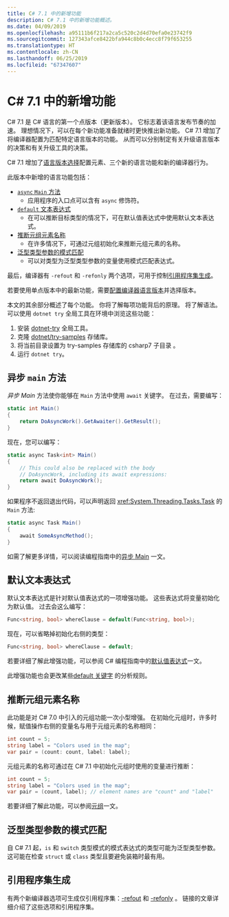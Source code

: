 ```yaml
---
title: C# 7.1 中的新增功能
description: C# 7.1 中的新增功能概述。
ms.date: 04/09/2019
ms.openlocfilehash: a95111b6f217a2ca5c520c2d4d70efa0e23742f9
ms.sourcegitcommit: 127343afce8422bfa944c8b0c4ecc8f79f653255
ms.translationtype: HT
ms.contentlocale: zh-CN
ms.lasthandoff: 06/25/2019
ms.locfileid: "67347607"
---
```

# <a name="whats-new-in-c-71"></a>C# 7.1 中的新增功能

C# 7.1 是 C# 语言的第一个点版本（更新版本）。 它标志着该语言发布节奏的加速。 理想情况下，可以在每个新功能准备就绪时更快推出新功能。 C# 7.1 增加了将编译器配置为匹配特定语言版本的功能。 从而可以分别制定有关升级语言版本的决策和有关升级工具的决策。

C# 7.1 增加了[语言版本选择](../language-reference/configure-language-version.md)配置元素、三个新的语言功能和新的编译器行为。

此版本中新增的语言功能包括：

* [`async` `Main` 方法](#async-main)
  - 应用程序的入口点可以含有 `async` 修饰符。
* [`default` 文本表达式](#default-literal-expressions)
  - 在可以推断目标类型的情况下，可在默认值表达式中使用默认文本表达式。
* [推断元组元素名称](#inferred-tuple-element-names)
  - 在许多情况下，可通过元组初始化来推断元组元素的名称。
* [泛型类型参数的模式匹配](#pattern-matching-on-generic-type-parameters)
  - 可以对类型为泛型类型参数的变量使用模式匹配表达式。

最后，编译器有 `-refout` 和 `-refonly` 两个选项，可用于控制[引用程序集生成](#reference-assembly-generation)。

若要使用单点版本中的最新功能，需要[配置编译器语言版本](../language-reference/configure-language-version.md)并选择版本。

本文的其余部分概述了每个功能。 你将了解每项功能背后的原理。 将了解语法。 可以使用 `dotnet try` 全局工具在环境中浏览这些功能：

1. 安装 [dotnet-try](https://github.com/dotnet/try/blob/master/README.md#setup) 全局工具。
1. 克隆 [dotnet/try-samples](https://github.com/dotnet/try-samples) 存储库。
1. 将当前目录设置为 try-samples 存储库的 csharp7 子目录   。
1. 运行 `dotnet try`。

## <a name="async-main"></a>异步 `main` 方法

*异步 Main* 方法使你能够在 `Main` 方法中使用 `await` 关键字。
在过去，需要编写：

```csharp
static int Main()
{
    return DoAsyncWork().GetAwaiter().GetResult();
}
```

现在，您可以编写：

```csharp
static async Task<int> Main()
{
    // This could also be replaced with the body
    // DoAsyncWork, including its await expressions:
    return await DoAsyncWork();
}
```

如果程序不返回退出代码，可以声明返回 <xref:System.Threading.Tasks.Task> 的 `Main` 方法:

```csharp
static async Task Main()
{
    await SomeAsyncMethod();
}
```

如需了解更多详情，可以阅读编程指南中的[异步 Main](../programming-guide/main-and-command-args/index.md) 一文。

## <a name="default-literal-expressions"></a>默认文本表达式

默认文本表达式是针对默认值表达式的一项增强功能。
这些表达式将变量初始化为默认值。 过去会这么编写：

```csharp
Func<string, bool> whereClause = default(Func<string, bool>);
```

现在，可以省略掉初始化右侧的类型：

```csharp
Func<string, bool> whereClause = default;
```

若要详细了解此增强功能，可以参阅 C# 编程指南中的[默认值表达式](../programming-guide/statements-expressions-operators/default-value-expressions.md)一文。

此增强功能也会更改某些[default 关键字](../language-reference/keywords/default.md) 的分析规则。

## <a name="inferred-tuple-element-names"></a>推断元组元素名称

此功能是对 C# 7.0 中引入的元组功能一次小型增强。 在初始化元组时，许多时候，赋值操作右侧的变量名与用于元组元素的名称相同：

```csharp
int count = 5;
string label = "Colors used in the map";
var pair = (count: count, label: label);
```

元组元素的名称可通过在 C# 7.1 中初始化元组时使用的变量进行推断：

```csharp
int count = 5;
string label = "Colors used in the map";
var pair = (count, label); // element names are "count" and "label"
```

若要详细了解此功能，可以参阅[元组](../tuples.md)一文。

## <a name="pattern-matching-on-generic-type-parameters"></a>泛型类型参数的模式匹配

自 C# 7.1 起，`is` 和 `switch` 类型模式的模式表达式的类型可能为泛型类型参数。 这可能在检查 `struct` 或 `class` 类型且要避免装箱时最有用。

## <a name="reference-assembly-generation"></a>引用程序集生成

有两个新编译器选项可生成仅引用程序集：[-refout](../language-reference/compiler-options/refout-compiler-option.md) 和 [-refonly](../language-reference/compiler-options/refonly-compiler-option.md)  。
链接的文章详细介绍了这些选项和引用程序集。
